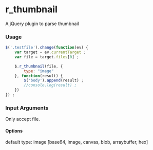 # r_thumbnail

A jQuery plugin to parse thumbnail

### Usage

```js
$('.testfile').change(function(ev) {
    var target = ev.currentTarget ;
    var file = target.files[0] ;

    $.r_thumbnail(file, {
        type: "image"
    }, function(result) {
        $('body').append(result) ;
        //console.log(result) ;
    })
}) ;
```

### Input Arguments
Only accept file.

#### Options
default type: image [base64, image, canvas, blob, arraybuffer, hex]
